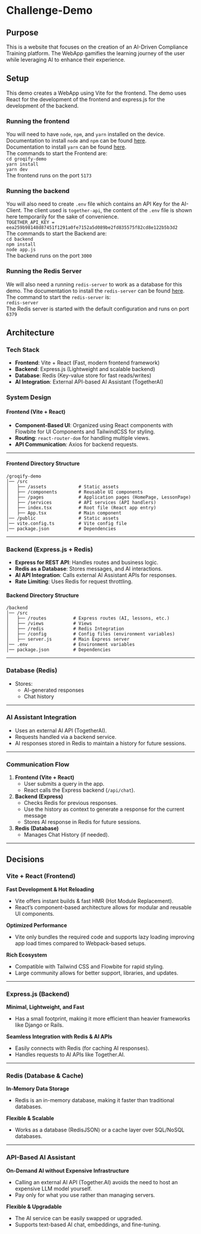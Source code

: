 # Challenge-Demo

## Purpose

This is a website that focuses on the creation of an AI-Driven Compliance Training platform. The WebApp gamifies the learning journey of the user while leveraging AI to enhance their experience.

## Setup

This demo creates a WebApp using Vite for the frontend. The demo uses React for the development of the frontend and express.js for the development of the backend.

### Running the frontend
You will need to have `node`, `npm`, and `yarn` installed on the device.\
Documentation to install `node` and `npm` can be found [here](https://nodejs.org/en/download).\
Documentation to install `yarn` can be found [here](https://classic.yarnpkg.com/lang/en/docs/install/).\
The commands to start the Frontend are:\
`cd groqify-demo`\
`yarn install`\
`yarn dev`\
The frontend runs on the port `5173`

### Running the backend
You will also need to create `.env` file which contains an API Key for the AI-Client. The client used is `together-api`, the content of the `.env` file is shown here temporarily for the sake of convenience.\
`TOGETHER_API_KEY = eea259b98148d87451f1291a0fe7152a5d089be2fd835575f82cd8e122b5b3d2`\
The commands to start the Backend are:\
`cd backend`\
`npm install`\
`node app.js`\
The backend runs on the port `3000`

### Running the Redis Server
We will also need a running `redis-server` to work as a database for this demo. The documentation to install the `redis-server` can be found [here](https://redis.io/docs/latest/operate/oss_and_stack/install/install-redis/).\
The command to start the `redis-server` is:\
`redis-server`\
The Redis server is started with the default configuration and runs on port `6379`

## Architecture

### Tech Stack

- **Frontend**: Vite + React (Fast, modern frontend framework)
- **Backend**: Express.js (Lightweight and scalable backend)
- **Database**: Redis (Key-value store for fast reads/writes)
- **AI Integration**: External API-based AI Assistant (TogetherAI)

### System Design

#### Frontend (Vite + React)

- **Component-Based UI**: Organized using React components with Flowbite for UI Components and TailwindCSS for styling.
- **Routing**: `react-router-dom` for handling multiple views.
- **API Communication**: Axios for backend requests.

---

#### Frontend Directory Structure

    /groqify-demo
    │── /src
    │   ├── /assets        	   # Static assets
    │   ├── /components        # Reusable UI components
    │   ├── /pages             # Application pages (HomePage, LessonPage)
    │   ├── /services          # API services (API handlers)
    │   ├── index.tsx          # Root file (React app entry)
    │   ├── App.tsx            # Main component
    │── /public                # Static assets
    │── vite.config.ts         # Vite config file
    │── package.json           # Dependencies

---

### Backend (Express.js + Redis)

- **Express for REST API**: Handles routes and business logic.
- **Redis as a Database**: Stores messages, and AI interactions.
- **AI API Integration**: Calls external AI Assistant APIs for responses.
- **Rate Limiting**: Uses Redis for request throttling.

#### Backend Directory Structure

    /backend
    │── /src
    │   ├── /routes          # Express routes (AI, lessons, etc.)
    │   ├── /views           # Views
    │   ├── /redis           # Redis Integration
    │   ├── /config          # Config files (environment variables)
    │   ├── server.js        # Main Express server
    │── .env                 # Environment variables
    │── package.json         # Dependencies

---

### Database (Redis)

- Stores:
  - AI-generated responses
  - Chat history

---

### AI Assistant Integration

- Uses an external AI API (TogetherAI).
- Requests handled via a backend service.
- AI responses stored in Redis to maintain a history for future sessions.

---

### Communication Flow

1.  **Frontend (Vite + React)**
    - User submits a query in the app.
    - React calls the Express backend (`/api/chat`).
2.  **Backend (Express)**
    - Checks Redis for previous responses.
    - Use the history as context to generate a response for the current message
    - Stores AI response in Redis for future sessions.
3.  **Redis (Database)**
    - Manages Chat History (if needed).

---

## Decisions

### Vite + React (Frontend)

**Fast Development & Hot Reloading**

- Vite offers instant builds & fast HMR (Hot Module Replacement).
- React’s component-based architecture allows for modular and reusable UI components.

**Optimized Performance**

- Vite only bundles the required code and supports lazy loading improving app load times compared to Webpack-based setups.

**Rich Ecosystem**

- Compatible with Tailwind CSS and Flowbite for rapid styling.
- Large community allows for better support, libraries, and updates.

---

### Express.js (Backend)

**Minimal, Lightweight, and Fast**

- Has a small footprint, making it more efficient than heavier frameworks like Django or Rails.

**Seamless Integration with Redis & AI APIs**

- Easily connects with Redis (for caching AI responses).
- Handles requests to AI APIs like Together.AI.

---

### Redis (Database & Cache)

**In-Memory Data Storage**

- Redis is an in-memory database, making it faster than traditional databases.

**Flexible & Scalable**

- Works as a database (RedisJSON) or a cache layer over SQL/NoSQL databases.

---

### **API-Based AI Assistant**

**On-Demand AI without Expensive Infrastructure**

- Calling an external AI API (Together.AI) avoids the need to host an expensive LLM model yourself.
- Pay only for what you use rather than managing servers.

**Flexible & Upgradable**

- The AI service can be easily swapped or upgraded.
- Supports text-based AI chat, embeddings, and fine-tuning.
